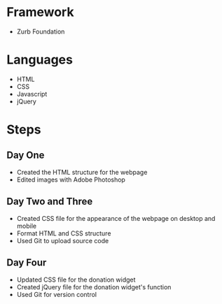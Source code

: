 # Framework
- Zurb Foundation

# Languages
- HTML
- CSS
- Javascript
- jQuery

# Steps

Day One
--------------
- Created the HTML structure for the webpage
- Edited images with Adobe Photoshop

Day Two and Three
--------------
- Created CSS file for the appearance of the webpage on desktop and mobile
- Format HTML and CSS structure
- Used Git to upload source code

Day Four
-------------- 
- Updated CSS file for the donation widget
- Created jQuery file for the donation widget's function
- Used Git for version control
